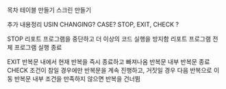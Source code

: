 목차
    테이블 만들기
    스크린 만들기

추가 내용정리
USIN CHANGING?
CASE?
STOP, EXIT, CHECK ?

STOP	리포트 프로그램을 중단하고 더 이상의 코드 실행을 방지함	리포트 프로그램 전체	프로그램 실행 종료

EXIT	반복문 내에서 현재 반복을 즉시 종료하고 빠져나옴	반복문 내부	반복문 종료
CHECK	조건이 참일 경우에만 반복문을 계속 진행하고, 거짓일 경우 다음 반복으로 이동	반복문 내부	조건을 만족하지 않으면 반복을 건너뜀
